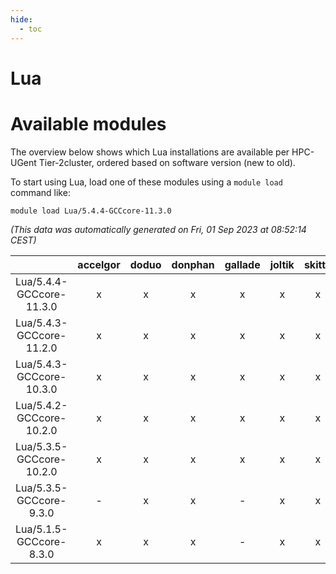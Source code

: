 ```yaml
---
hide:
  - toc
---
```


Lua
===

# Available modules


The overview below shows which Lua installations are available per HPC-UGent Tier-2cluster, ordered based on software version (new to old).

To start using Lua, load one of these modules using a `module load` command like:

```shell
module load Lua/5.4.4-GCCcore-11.3.0
```

*(This data was automatically generated on Fri, 01 Sep 2023 at 08:52:14 CEST)*  

| |accelgor|doduo|donphan|gallade|joltik|skitty|swalot|victini|
| :---: | :---: | :---: | :---: | :---: | :---: | :---: | :---: | :---: |
|Lua/5.4.4-GCCcore-11.3.0|x|x|x|x|x|x|x|x|
|Lua/5.4.3-GCCcore-11.2.0|x|x|x|x|x|x|x|x|
|Lua/5.4.3-GCCcore-10.3.0|x|x|x|x|x|x|x|x|
|Lua/5.4.2-GCCcore-10.2.0|x|x|x|x|x|x|x|x|
|Lua/5.3.5-GCCcore-10.2.0|x|x|x|x|x|x|x|x|
|Lua/5.3.5-GCCcore-9.3.0|-|x|x|-|x|x|x|x|
|Lua/5.1.5-GCCcore-8.3.0|x|x|x|-|x|x|x|x|
